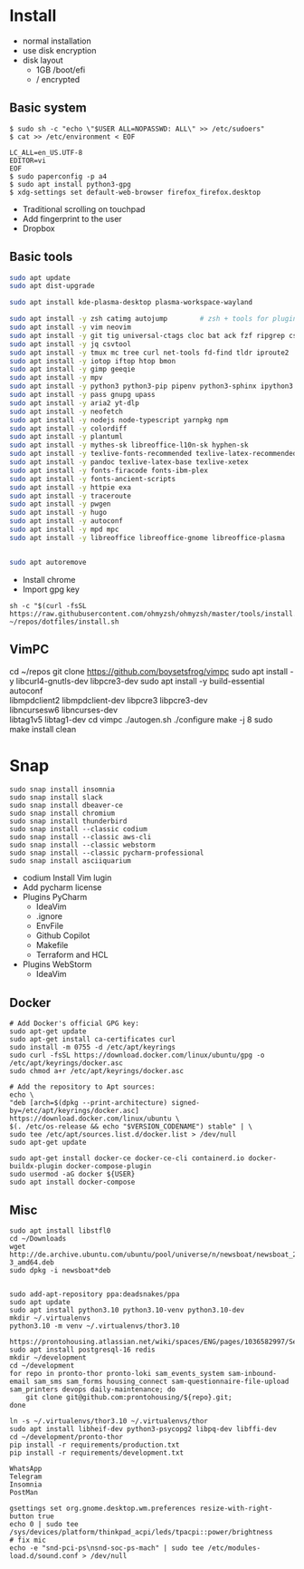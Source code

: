 # Install

* normal installation
* use disk encryption
* disk layout
    * 1GB /boot/efi
    * / encrypted

## Basic system

    $ sudo sh -c "echo \"$USER ALL=NOPASSWD: ALL\" >> /etc/sudoers"
    $ cat >> /etc/environment < EOF

    LC_ALL=en_US.UTF-8
    EDITOR=vi
    EOF
    $ sudo paperconfig -p a4
    $ sudo apt install python3-gpg
    $ xdg-settings set default-web-browser firefox_firefox.desktop
    
* Traditional scrolling on touchpad
* Add fingerprint to the user
* Dropbox

## Basic tools


```sh
sudo apt update
sudo apt dist-upgrade

sudo apt install kde-plasma-desktop plasma-workspace-wayland

sudo apt install -y zsh catimg autojump        # zsh + tools for plugins
sudo apt install -y vim neovim 
sudo apt install -y git tig universal-ctags cloc bat ack fzf ripgrep cscope  make
sudo apt install -y jq csvtool
sudo apt install -y tmux mc tree curl net-tools fd-find tldr iproute2
sudo apt install -y iotop iftop htop bmon
sudo apt install -y gimp geeqie 
sudo apt install -y mpv
sudo apt install -y python3 python3-pip pipenv python3-sphinx ipython3
sudo apt install -y pass gnupg upass 
sudo apt install -y aria2 yt-dlp
sudo apt install -y neofetch 
sudo apt install -y nodejs node-typescript yarnpkg npm
sudo apt install -y colordiff
sudo apt install -y plantuml 
sudo apt install -y mythes-sk libreoffice-l10n-sk hyphen-sk
sudo apt install -y texlive-fonts-recommended texlive-latex-recommended 
sudo apt install -y pandoc texlive-latex-base texlive-xetex
sudo apt install -y fonts-firacode fonts-ibm-plex
sudo apt install -y fonts-ancient-scripts 
sudo apt install -y httpie exa
sudo apt install -y traceroute
sudo apt install -y pwgen
sudo apt install -y hugo
sudo apt install -y autoconf
sudo apt install -y mpd mpc
sudo apt install -y libreoffice libreoffice-gnome libreoffice-plasma


sudo apt autoremove
```

* Install chrome
* Import gpg key
```
sh -c "$(curl -fsSL https://raw.githubusercontent.com/ohmyzsh/ohmyzsh/master/tools/install.sh)"
~/repos/dotfiles/install.sh
```
    
## VimPC

cd ~/repos
git clone https://github.com/boysetsfrog/vimpc
sudo apt install -y libcurl4-gnutls-dev libpcre3-dev 
sudo apt install -y build-essential autoconf \
    libmpdclient2 libmpdclient-dev libpcre3 libpcre3-dev \
    libncursesw6 libncurses-dev \
    libtag1v5 libtag1-dev
cd vimpc
./autogen.sh
./configure
make -j 8
sudo make install clean
    

# Snap

    sudo snap install insomnia 
    sudo snap install slack
    sudo snap install dbeaver-ce
    sudo snap install chromium
    sudo snap install thunderbird
    sudo snap install --classic codium
    sudo snap install --classic aws-cli
    sudo snap install --classic webstorm
    sudo snap install --classic pycharm-professional
    sudo snap install asciiquarium
    
* codium
    Install Vim lugin
* Add pycharm license
* Plugins PyCharm
    * IdeaVim
    * .ignore
    * EnvFile
    * Github Copilot
    * Makefile
    * Terraform and HCL
* Plugins WebStorm
    * IdeaVim

        
## Docker
    
    # Add Docker's official GPG key:
    sudo apt-get update
    sudo apt-get install ca-certificates curl
    sudo install -m 0755 -d /etc/apt/keyrings
    sudo curl -fsSL https://download.docker.com/linux/ubuntu/gpg -o /etc/apt/keyrings/docker.asc
    sudo chmod a+r /etc/apt/keyrings/docker.asc

    # Add the repository to Apt sources:
    echo \
    "deb [arch=$(dpkg --print-architecture) signed-by=/etc/apt/keyrings/docker.asc] https://download.docker.com/linux/ubuntu \
    $(. /etc/os-release && echo "$VERSION_CODENAME") stable" | \
    sudo tee /etc/apt/sources.list.d/docker.list > /dev/null
    sudo apt-get update
    
    sudo apt-get install docker-ce docker-ce-cli containerd.io docker-buildx-plugin docker-compose-plugin
    sudo usermod -aG docker ${USER}
    sudo apt install docker-compose
    
    
## Misc
    
    sudo apt install libstfl0 
    cd ~/Downloads
    wget http://de.archive.ubuntu.com/ubuntu/pool/universe/n/newsboat/newsboat_2.32-3_amd64.deb
    sudo dpkg -i newsboat*deb


    sudo add-apt-repository ppa:deadsnakes/ppa
    sudo apt update
    sudo apt install python3.10 python3.10-venv python3.10-dev
    mkdir ~/.virtualenvs
    python3.10 -m venv ~/.virtualenvs/thor3.10
    
    https://prontohousing.atlassian.net/wiki/spaces/ENG/pages/1036582997/Setting+Up+Your+Development+Environment
    sudo apt install postgresql-16 redis
    mkdir ~/development
    cd ~/development
    for repo in pronto-thor pronto-loki sam_events_system sam-inbound-email sam_sms sam_forms housing_connect sam-questionnaire-file-upload sam_printers devops daily-maintenance; do 
        git clone git@github.com:prontohousing/${repo}.git;
    done
    
    ln -s ~/.virtualenvs/thor3.10 ~/.virtualenvs/thor
    sudo apt install libheif-dev python3-psycopg2 libpq-dev libffi-dev
    cd ~/development/pronto-thor
    pip install -r requirements/production.txt
    pip install -r requirements/development.txt
    
    WhatsApp
    Telegram
    Insomnia
    PostMan
    
    gsettings set org.gnome.desktop.wm.preferences resize-with-right-button true
    echo 0 | sudo tee /sys/devices/platform/thinkpad_acpi/leds/tpacpi::power/brightness
    # fix mic
    echo -e "snd-pci-ps\nsnd-soc-ps-mach" | sudo tee /etc/modules-load.d/sound.conf > /dev/null

